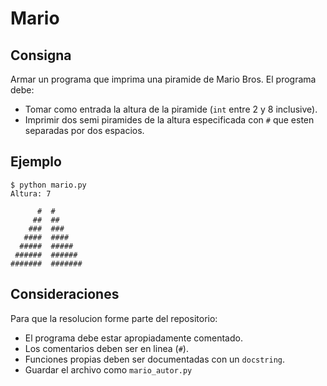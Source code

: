 # Mario

## Consigna

Armar un programa que imprima una piramide de Mario Bros. El programa debe:

- Tomar como entrada la altura de la piramide (`int` entre 2 y 8 inclusive).
- Imprimir dos semi piramides de la altura especificada con `#` que esten separadas por dos espacios.

## Ejemplo

```
$ python mario.py
Altura: 7

      #  #
     ##  ##
    ###  ###
   ####  ####
  #####  #####
 ######  ######
#######  #######
```

## Consideraciones

Para que la resolucion forme parte del repositorio:   

- El programa debe estar apropiadamente comentado.
- Los comentarios deben ser en linea (`#`).
- Funciones propias deben ser documentadas con un `docstring`.
- Guardar el archivo como `mario_autor.py`

